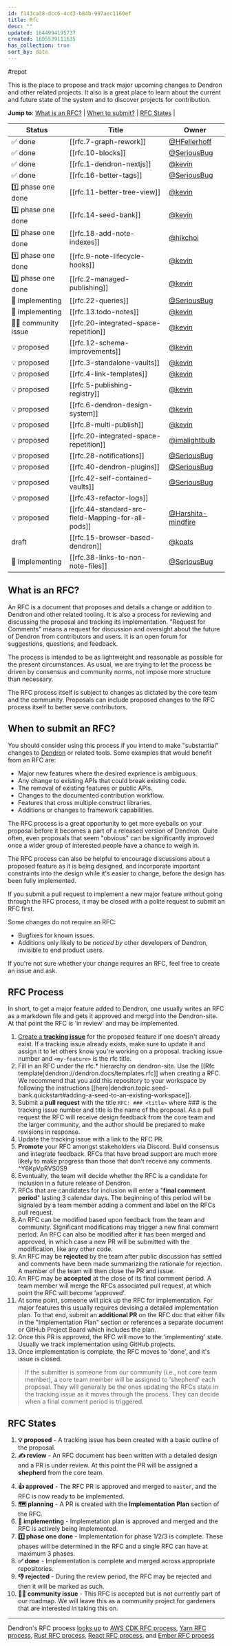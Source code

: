 ```yaml
---
id: f143ca38-dcc6-4cd3-b84b-997aec1160ef
title: Rfc
desc: ""
updated: 1644994195737
created: 1605539111635
has_collection: true
sort_by: date
---
```


#repot

This is the place to propose and track major upcoming changes to Dendron and
other related projects. It also is a great place to learn about the current and
future state of the system and to discover projects for contribution.

[dendron]: https://github.com/dendronhq/dendron

**Jump to**: [What is an RFC?](#what-is-an-rfc) |
[When to submit?](#when-to-submit-an-rfc) | [RFC States](#rfc-states) |

<!--BEGIN_TABLE-->

| Status             | Title                                  | Owner                                            |
| ------------------ | -------------------------------------- | ------------------------------------------------ |
| ✅ done            | [[rfc.7-graph-rework]]                 | [@HFellerhoff](https://github.com/hfellerhoff)   |
| ✅ done            | [[rfc.10-blocks]]                      | [@SeriousBug](https://github.com/SeriousBug)     |
| ✅ done            | [[rfc.1-dendron-nextjs]]               | [@kevin](https://github.com/kevinslin)           |
| ✅ done            | [[rfc.16-better-tags]]                 | [@SeriousBug](https://github.com/SeriousBug)     |
| 1️⃣ phase one done  | [[rfc.11-better-tree-view]]            | [@kevin](https://github.com/kevinslin)           |
| 1️⃣ phase one done  | [[rfc.14-seed-bank]]                   | [@kevin](https://github.com/kevinslin)           |
| 1️⃣ phase one done  | [[rfc.18-add-note-indexes]]            | [@hikchoi](https://github.com/cerebrarium)       |
| 1️⃣ phase one done  | [[rfc.9-note-lifecycle-hooks]]         | [@kevin](https://github.com/kevinslin)           |
| 1️⃣ phase one done  | [[rfc.2-managed-publishing]]           | [@kevin](https://github.com/kevinslin)           |
| 👷 implementing    | [[rfc.22-queries]]                     | [@SeriousBug](https://github.com/SeriousBug)     |
| 👷 implementing    | [[rfc.13.todo-notes]]                  | [@kevin](https://github.com/kevinslin)           |
| 👩‍🌾 community issue | [[rfc.20-integrated-space-repetition]] | [@kevin](https://github.com/kevinslin)           |
| 💡 proposed        | [[rfc.12-schema-improvements]]         | [@kevin](https://github.com/kevinslin)           |
| 💡 proposed        | [[rfc.3-standalone-vaults]]            | [@kevin](https://github.com/kevinslin)           |
| 💡 proposed        | [[rfc.4-link-templates]]               | [@kevin](https://github.com/kevinslin)           |
| 💡 proposed        | [[rfc.5-publishing-registry]]          | [@kevin](https://github.com/kevinslin)           |
| 💡 proposed        | [[rfc.6-dendron-design-system]]        | [@kevin](https://github.com/kevinslin)           |
| 💡 proposed        | [[rfc.8-multi-publish]]                | [@kevin](https://github.com/kevinslin)           |
| 💡 proposed        | [[rfc.20-integrated-space-repetition]] | [@imalightbulb](https://github.com/imalightbulb) |
| 💡 proposed        | [[rfc.28-notifications]]               | [@SeriousBug](https://github.com/SeriousBug)     |
| 💡 proposed        | [[rfc.40-dendron-plugins]]             | [@SeriousBug](https://github.com/SeriousBug)     |
| 💡 proposed        | [[rfc.42-self-contained-vaults]]       | [@SeriousBug](https://github.com/SeriousBug)     |
| 💡 proposed        | [[rfc.43-refactor-logs]]     
| 💡 proposed        | [[rfc.44-standard-src-field-Mapping-for-all-pods]] | [@Harshita-mindfire](https://github.com/Harshita-mindfire)        |                                                  |
| draft              | [[rfc.15-browser-based-dendron]]       | [@kpats](https://github.com/kpathakota)          |
| 👷 implementing    | [[rfc.38-links-to-non-note-files]]     | [@SeriousBug](https://github.com/SeriousBug)     |

## What is an RFC?

An RFC is a document that proposes and details a change or addition to Dendron
and other related tooling. It is also a process for reviewing and discussing the
proposal and tracking its implementation. "Request for Comments" means a request
for discussion and oversight about the future of Dendron from contributors and
users. It is an open forum for suggestions, questions, and feedback.

The process is intended to be as lightweight and reasonable as possible for the
present circumstances. As usual, we are trying to let the process be driven by
consensus and community norms, not impose more structure than necessary.

The RFC process itself is subject to changes as dictated by the core team and
the community. Proposals can include proposed changes to the RFC process itself
to better serve contributors.

## When to submit an RFC?

You should consider using this process if you intend to make "substantial"
changes to [Dendron](https://github.com/dendronhq/dendron) or related tools.
Some examples that would benefit from an RFC are:

-   Major new features where the desired exprience is ambiguous.
-   Any change to existing APIs that could break existing code.
-   The removal of existing features or public APIs.
-   Changes to the documented contribution workflow.
-   Features that cross multiple construct libraries.
-   Additions or changes to framework capabilities.

The RFC process is a great opportunity to get more eyeballs on your proposal
before it becomes a part of a released version of Dendron. Quite often, even
proposals that seem "obvious" can be significantly improved once a wider group
of interested people have a chance to weigh in.

The RFC process can also be helpful to encourage discussions about a proposed
feature as it is being designed, and incorporate important constraints into the
design while it's easier to change, before the design has been fully
implemented.

If you submit a pull request to implement a new major feature without going
through the RFC process, it may be closed with a polite request to submit an RFC
first.

Some changes do not require an RFC:

-   Bugfixes for known issues.
-   Additions only likely to be _noticed by_ other developers of Dendron, invisible
    to end product users.

If you're not sure whether your change requires an RFC, feel free to create an
issue and ask.

## RFC Process

In short, to get a major feature added to Dendron, one usually writes an RFC as
a markdown file and gets it approved and mergd into the Dendron-site. At that
point the RFC is 'in review' and may be implemented.

1. [Create a **tracking issue**](https://github.com/dendronhq/dendron/issues/new?assignees=&labels=&template=work-item.md&title=)
   for the proposed feature if one doesn't already exist. If a tracking issue
   already exists, make sure to update it and assign it to let others know
   you're working on a proposal. tracking issue number and `<my-feature>` is the
   rfc title.
2. Fill in an RFC under the rfc.\* hierarchy on dendron-site.  Use the [[Rfc template|dendron://dendron.docs/templates.rfc]] when creating a RFC. We recommend that you add this repository to your workspace by following the instructions [[here|dendron.topic.seed-bank.quickstart#adding-a-seed-to-an-existing-workspace]].
3. Submit a **pull request** with the title `RFC: ### <title>` where ### is the
   tracking issue number and title is the name of the proposal. As a pull
   request the RFC will receive design feedback from the core team and the
   larger community, and the author should be prepared to make revisions in
   response.
4. Update the tracking issue with a link to the RFC PR.
5. **Promote** your RFC amongst stakeholders via Discord. Build consensus and integrate feedback. RFCs that have broad support are much more likely to make progress than those that don't receive any comments. ^Y6KpVpRVS0S9
6. Eventually, the team will decide whether the RFC is a candidate for inclusion
   in a future release of Dendron.
7. RFCs that are candidates for inclusion will enter a "**final comment
   period**" lasting 3 calendar days. The beginning of this period will be
   signaled by a team member adding a comment and label on the RFCs pull
   request.
8. An RFC can be modified based upon feedback from the team and community.
   Significant modifications may trigger a new final comment period. An RFC can
   also be modified after it has been merged and approved, in which case a new
   PR will be submitted with the modification, like any other code.
9. An RFC may be **rejected** by the team after public discussion has settled
   and comments have been made summarizing the rationale for rejection. A member
   of the team will then close the PR and issue.
10. An RFC may be **accepted** at the close of its final comment period. A team
    member will merge the RFCs associated pull request, at which point the RFC
    will become 'approved'.
11. At some point, someone will pick up the RFC for implementation. For major
    features this usually requires devising a detailed implementation plan. To
    that end, submit an **additional PR** on the RFC doc that either fills in
    the "Implementation Plan" section or references a separate document or
    GitHub Project Board which includes the plan.
12. Once this PR is approved, the RFC will move to the 'implementing' state.
    Usually we track implementation using GitHub projects.
13. Once implementation is complete, the RFC moves to 'done', and it's issue is
    closed.

> If the submitter is someone from our community (i.e., not core team member), a
> core team member will be assigned to 'shepherd' each proposal. They will
> generally be the ones updating the RFCs state in the tracking issue as it
> moves through the process. They can decide when a final comment period is
> triggered.

## RFC States

1. **💡 proposed** - A tracking issue has been created with a basic outline of the proposal.
1. **✍️ review** - An RFC document has been written with a detailed design and a PR is under review. At this point the PR will be assigned a **shepherd** from the core team.
<!-- 3. **⏰ final comments** - The shepherd has approved the RFC PR, and announces
   that the RFC enters a period for final comments before it will be approved
   (~1wk). At this stage, if major issues are raised, the RFC may return to
   **Review**. -->
4. **👍 approved** - The RFC PR is approved and merged to `master`, and the RFC
   is now ready to be implemented.
5. **🗺️ planning** - A PR is created with the **Implementation Plan** section of
   the RFC.
6. **👷 implementing** - Implemetation plan is approved and merged and the RFC
   is actively being implemented.
7. **1️⃣ phase one done** - Implementation for phase 1/2/3 is complete. These phases will be determined in the RFC and a single RFC can have at maximum 3 phases.
8. **✅ done** - Implementation is complete and merged across appropriate
   repositories.
9. **👎 rejected** - During the review period, the RFC may be rejected and then
   it will be marked as such.
1. **👩‍🌾 community issue** - This RFC is accepted but is not currently part of our roadmap. We will leave this as a community project for gardeners that are interested in taking this on. 

---

Dendron's RFC process
[looks up](https://handbook.dendron.so/notes/b89ba854-72fb-4ebc-a8a0-55960b89e9dc.html#lookup)
to [AWS CDK RFC process], [Yarn RFC process], [Rust RFC process], [React RFC
process], and [Ember RFC process]

[aws cdk rfc process]: https://github.com/aws/aws-cdk-rfcs
[yarn rfc process]: https://github.com/yarnpkg/rfcs
[rust rfc process]: https://github.com/rust-lang/rfcs
[react rfc process]: https://github.com/reactjs/rfcs
[ember rfc process]: https://github.com/emberjs/rfcs
